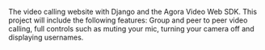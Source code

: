 The video calling website with Django and the Agora Video Web SDK. This project will include the following features: Group and peer to peer video calling, full controls such as muting your mic, turning your camera off and displaying usernames.
